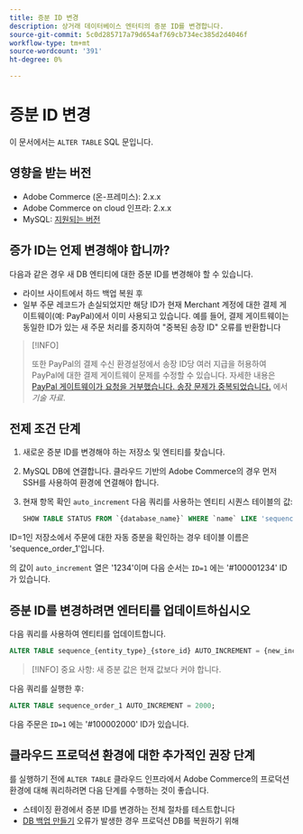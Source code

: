 ```yaml
---
title: 증분 ID 변경
description: 상거래 데이터베이스 엔터티의 증분 ID를 변경합니다.
source-git-commit: 5c0d285717a79d654af769cb734ec385d2d4046f
workflow-type: tm+mt
source-wordcount: '391'
ht-degree: 0%

---
```



# 증분 ID 변경

이 문서에서는 `ALTER TABLE` SQL 문입니다.

## 영향을 받는 버전

- Adobe Commerce (온-프레미스): 2.x.x
- Adobe Commerce on cloud 인프라: 2.x.x
- MySQL: [지원되는 버전]

## 증가 ID는 언제 변경해야 합니까?

다음과 같은 경우 새 DB 엔티티에 대한 증분 ID를 변경해야 할 수 있습니다.

- 라이브 사이트에서 하드 백업 복원 후
- 일부 주문 레코드가 손실되었지만 해당 ID가 현재 Merchant 계정에 대한 결제 게이트웨이(예: PayPal)에서 이미 사용되고 있습니다. 예를 들어, 결제 게이트웨이는 동일한 ID가 있는 새 주문 처리를 중지하여 &quot;중복된 송장 ID&quot; 오류를 반환합니다

>[!INFO]
>
>또한 PayPal의 결제 수신 환경설정에서 송장 ID당 여러 지급을 허용하여 PayPal에 대한 결제 게이트웨이 문제를 수정할 수 있습니다. 자세한 내용은 [PayPal 게이트웨이가 요청을 거부했습니다. 송장 문제가 중복되었습니다.] 에서 _기술 자료_.

## 전제 조건 단계

1. 새로운 증분 ID를 변경해야 하는 저장소 및 엔티티를 찾습니다.
1. MySQL DB에 연결합니다.
클라우드 기반의 Adobe Commerce의 경우 먼저 SSH를 사용하여 환경에 연결해야 합니다.
1. 현재 항목 확인 `auto_increment` 다음 쿼리를 사용하는 엔티티 시퀀스 테이블의 값:

   ```sql
   SHOW TABLE STATUS FROM `{database_name}` WHERE `name` LIKE 'sequence_{entity_type}_{store_id}';
   ```

ID=1인 저장소에서 주문에 대한 자동 증분을 확인하는 경우 테이블 이름은 &#39;sequence_order_1&#39;입니다.

의 값이 `auto_increment` 열은 &#39;1234&#39;이며 다음 순서는 `ID=1` 에는 &#39;#100001234&#39; ID가 있습니다.

## 증분 ID를 변경하려면 엔터티를 업데이트하십시오

다음 쿼리를 사용하여 엔티티를 업데이트합니다.

```sql
ALTER TABLE sequence_{entity_type}_{store_id} AUTO_INCREMENT = {new_increment_value};
```

>[!INFO]
중요 사항: 새 증분 값은 현재 값보다 커야 합니다.

다음 쿼리를 실행한 후:

```sql
ALTER TABLE sequence_order_1 AUTO_INCREMENT = 2000;
```

다음 주문은 `ID=1` 에는 &#39;#100002000&#39; ID가 있습니다.

## 클라우드 프로덕션 환경에 대한 추가적인 권장 단계

를 실행하기 전에 `ALTER TABLE` 클라우드 인프라에서 Adobe Commerce의 프로덕션 환경에 대해 쿼리하려면 다음 단계를 수행하는 것이 좋습니다.

- 스테이징 환경에서 증분 ID를 변경하는 전체 절차를 테스트합니다
- [DB 백업 만들기] 오류가 발생한 경우 프로덕션 DB를 복원하기 위해

<!-- Link Definitions -->

[PayPal 게이트웨이가 요청을 거부했습니다. 송장 문제가 중복되었습니다.]: https://support.magento.com/hc/en-us/articles/115002457473
[DB 백업 만들기]: https://support.magento.com/hc/en-us/articles/360003254334
[지원되는 버전]: https://devdocs.magento.com/guides/v2.4/install-gde/prereq/mysql.html
